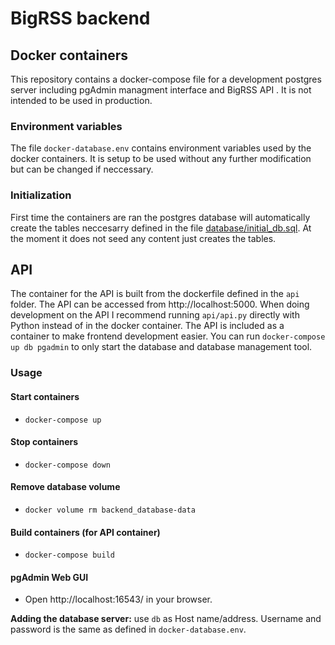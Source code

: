 # BigRSS backend

## Docker containers
This repository contains a docker-compose file for a development postgres server including pgAdmin managment interface and BigRSS API . It is not intended to be used in production.

### Environment variables
The file `docker-database.env` contains environment variables used by the docker containers. It is setup to be used without any further modification but can be changed if neccessary.

### Initialization
First time the containers are ran the postgres database will automatically create the tables neccesarry defined in the file [database/initial_db.sql](https://github.com/Mozzo1000/bigrss/blob/master/backend/database/initial_db.sql). At the moment it does not seed any content just creates the tables.

## API
The container for the API is built from the dockerfile defined in the `api` folder. The API can be accessed from http://localhost:5000.
When doing development on the API I recommend running `api/api.py` directly with Python instead of in the docker container. The API is included as a container to make frontend development easier. 
You can run `docker-compose up db pgadmin` to only start the database and database management tool.

### Usage
#### Start containers
* `docker-compose up`
#### Stop containers
* `docker-compose down`
#### Remove database volume
* `docker volume rm backend_database-data`
#### Build containers (for API container)
* `docker-compose build`

#### pgAdmin Web GUI
* Open http://localhost:16543/ in your browser.

**Adding the database server:** use `db` as Host name/address. Username and password is the same as defined in `docker-database.env`.


